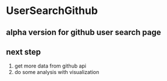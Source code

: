 # UserSearchGithub

## alpha version for github user search page

## next step

1. get more data from github api
2. do some analysis with visualization
